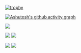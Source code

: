 

[![trophy](https://github-profile-trophy.vercel.app/?username=Vladimir0657305)]([https://github.com/ryo-ma/github-profile-trophy](https://github.com/Vladimir0657305))

[![Ashutosh's github activity graph](https://github-readme-activity-graph.cyclic.app/graph?username=Vladimir0657305&theme=react)](https://github.com/ashutosh00710/github-readme-activity-graph)

![](https://github-profile-summary-cards.vercel.app/api/cards/profile-details?username=Vladimir0657305&theme=solarized_dark)

![](https://github-profile-summary-cards.vercel.app/api/cards/most-commit-language?username=Vladimir0657305&theme=solarized_dark)
![](https://github-profile-summary-cards.vercel.app/api/cards/stats?username=Vladimir0657305&theme=solarized_dark)

![](https://komarev.com/ghpvc/?username=Vladimir0657305)
[![](https://snyk.io/advisor/npm-package/hamburger-react/badge.svg)](https://github.com/Vladimir0657305/portfolio-master-challenge-devchallenges.io)
